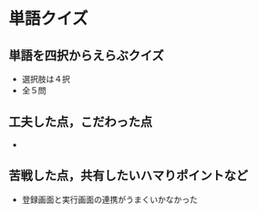 # 単語クイズ

## 単語を四択からえらぶクイズ

- 選択肢は４択
- 全５問

## 工夫した点，こだわった点

- 

## 苦戦した点，共有したいハマりポイントなど

- 登録画面と実行画面の連携がうまくいかなかった